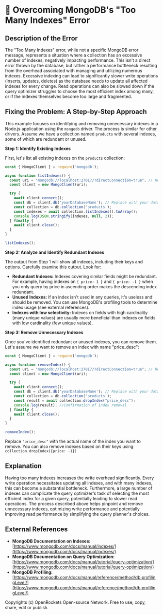 # 🐞 Overcoming MongoDB's "Too Many Indexes" Error


## Description of the Error

The "Too Many Indexes" error, while not a specific MongoDB error message, represents a situation where a collection has an excessive number of indexes, negatively impacting performance. This isn't a direct error thrown by the database, but rather a performance bottleneck resulting from the overhead associated with managing and utilizing numerous indexes.  Excessive indexing can lead to significantly slower write operations (inserts, updates, deletes) as the database needs to update all affected indexes for every change.  Read operations can also be slowed down if the query optimizer struggles to choose the most efficient index among many, or if the indexes themselves become too large and fragmented.

## Fixing the Problem: A Step-by-Step Approach

This example focuses on identifying and removing unnecessary indexes in a Node.js application using the `mongodb` driver.  The process is similar for other drivers.  Assume we have a collection named `products` with several indexes, some of which are redundant or unused.

**Step 1: Identify Existing Indexes**

First, let's list all existing indexes on the `products` collection:

```javascript
const { MongoClient } = require('mongodb');

async function listIndexes() {
  const uri = "mongodb://localhost:27017/?directConnection=true"; // Replace with your connection string
  const client = new MongoClient(uri);

  try {
    await client.connect();
    const db = client.db('yourDatabaseName'); // Replace with your database name
    const collection = db.collection('products');
    const indexes = await collection.listIndexes().toArray();
    console.log(JSON.stringify(indexes, null, 2));
  } finally {
    await client.close();
  }
}

listIndexes();
```

**Step 2: Analyze and Identify Redundant Indexes**

The output from Step 1 will show all indexes, including their keys and options. Carefully examine this output. Look for:

* **Redundant Indexes:**  Indexes covering similar fields might be redundant.  For example, having indexes on `{ price: 1 }` and `{ price: -1 }` when you only query by price in ascending order makes the descending index redundant.
* **Unused Indexes:**  If an index isn't used in any queries, it's useless and should be removed. You can use MongoDB's profiling tools to determine index usage (see external references).
* **Indexes with low selectivity:** Indexes on fields with high cardinality (many unique values) are usually more beneficial than indexes on fields with low cardinality (few unique values).

**Step 3: Remove Unnecessary Indexes**

Once you've identified redundant or unused indexes, you can remove them.  Let's assume we want to remove an index with name "price_desc":


```javascript
const { MongoClient } = require('mongodb');

async function removeIndex() {
  const uri = "mongodb://localhost:27017/?directConnection=true"; // Replace with your connection string
  const client = new MongoClient(uri);

  try {
    await client.connect();
    const db = client.db('yourDatabaseName'); // Replace with your database name
    const collection = db.collection('products');
    const result = await collection.dropIndex("price_desc");
    console.log(result); //Confirmation of index removal
  } finally {
    await client.close();
  }
}

removeIndex();
```

Replace `"price_desc"` with the actual name of the index you want to remove.  You can also remove indexes based on their keys using `collection.dropIndex({price: -1})`


## Explanation

Having too many indexes increases the write overhead significantly. Every write operation necessitates updating all indexes, and with many indexes, this can become a substantial bottleneck.  Furthermore, a large number of indexes can complicate the query optimizer's task of selecting the most efficient index for a given query, potentially leading to slower read operations. The process described above helps pinpoint and remove unnecessary indexes, optimizing write performance and potentially improving read performance by simplifying the query planner's choices.


## External References

* **MongoDB Documentation on Indexes:** [https://www.mongodb.com/docs/manual/indexes/](https://www.mongodb.com/docs/manual/indexes/)
* **MongoDB Documentation on Query Optimization:** [https://www.mongodb.com/docs/manual/tutorial/query-optimization/](https://www.mongodb.com/docs/manual/tutorial/query-optimization/)
* **MongoDB Profiling:** [https://www.mongodb.com/docs/manual/reference/method/db.profilingLevel/](https://www.mongodb.com/docs/manual/reference/method/db.profilingLevel/)


Copyrights (c) OpenRockets Open-source Network. Free to use, copy, share, edit or publish.

